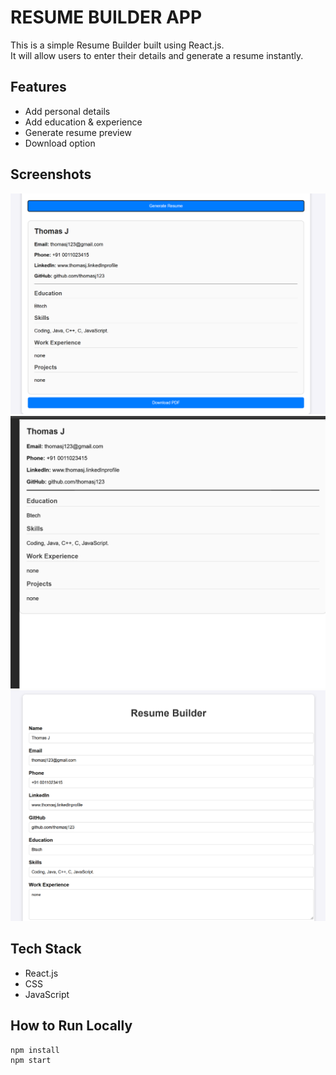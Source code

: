 # RESUME BUILDER APP

This is a simple Resume Builder built using React.js.  
It will allow users to enter their details and generate a resume instantly.

## Features
- Add personal details  
- Add education & experience  
- Generate resume preview  
- Download option  
  
## Screenshots
![Home Page](./src/screenshots/Screenshot%202025-08-29%20191915.png)  
![Resume Preview](./src/screenshots/Screenshot%202025-08-29%20191934.png)  
![Form Page](./src/screenshots/form.png.png)  

## Tech Stack
- React.js  
- CSS  
- JavaScript  

## How to Run Locally
```bash
npm install
npm start
